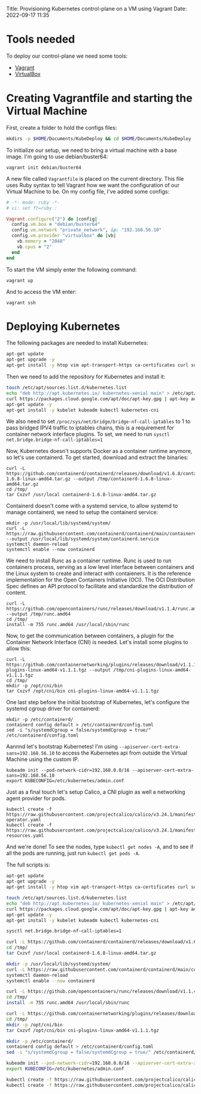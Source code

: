 Title: Provisioning Kubernetes control-plane on a VM using Vagrant
Date: 2022-09-17 11:35

# Tools needed
To deploy our control-plane we need some tools:

- [Vagrant](https://www.vagrantup.com/)
- [VirtualBox](https://www.virtualbox.org/)

# Creating Vagrantfile and starting the Virtual Machine
First, create a folder to hold the configs files:
```sh
mkdirs -p $HOME/Documents/KubeDeploy && cd $HOME/Documents/KubeDeploy
```
To initialize our setup, we need to bring a virtual machine with a base image. I'm going to use debian/buster64:
```
vagrant init debian/buster64
```
A new file called `Vagrantfile` is placed on the current directory. This file uses Ruby syntax to tell Vagrant how we want the configuration of our Virtual Machine to be. On my config file, I've added some configs:
```rb
# -*- mode: ruby -*-
# vi: set ft=ruby :

Vagrant.configure("2") do |config|
  config.vm.box = "debian/buster64"
  config.vm.network "private_network", ip: "192.168.56.10"
  config.vm.provider "virtualbox" do |vb|
    vb.memory = "2048"
    vb.cpus = "2"
  end
end
```
To start the VM simply enter the following command:
```
vagrant up
```
And to access the VM enter:
```
vagrant ssh
```

# Deploying Kubernetes
The following packages are needed to install Kubernetes:
```sh
apt-get update
apt-get upgrade -y
apt-get install -y htop vim apt-transport-https ca-certificates curl software-properties-common gnupg docker docker.io
```
Then we need to add the repository for Kubernetes and install it:
```sh
touch /etc/apt/sources.list.d/kubernetes.list
echo "deb http://apt.kubernetes.io/ kubernetes-xenial main" > /etc/apt/sources.list.d/kubernetes.list
curl https://packages.cloud.google.com/apt/doc/apt-key.gpg | apt-key add -
apt-get update -y
apt-get install -y kubelet kubeadm kubectl kubernetes-cni
```
We also need to set `/proc/sys/net/bridge/bridge-nf-call-iptables` to 1 to pass bridged IPV4 traffic to iptables chains, this is a requirement for container network interface plugins. To set, we need to run `sysctl net.bridge.bridge-nf-call-iptables=1`

Now, Kubernetes doesn't supports Docker as a container runtime anymore, so let's use containerd. To get started, download and extract the binaries:
```
curl -L https://github.com/containerd/containerd/releases/download/v1.6.8/containerd-1.6.8-linux-amd64.tar.gz --output /tmp/containerd-1.6.8-linux-amd64.tar.gz
cd /tmp/
tar Cxzvf /usr/local containerd-1.6.8-linux-amd64.tar.gz
```
Containerd doesn't come with a systemd service, to allow systemd to manage containerd, we need to setup the containerd service:
```
mkdir -p /usr/local/lib/systemd/system/
curl -L https://raw.githubusercontent.com/containerd/containerd/main/containerd.service --output /usr/local/lib/systemd/system/containerd.service
systemctl daemon-reload
systemctl enable --now containerd
```
We need to install Runc as a container runtime. Runc is used to run containers process, serving as a low level interface between containers and the Linux system to create and interact with contaieners. It is the reference implementation for the Open Containers Initiative (OCI). The OCI Distribution Spec defines an API protocol to facilitate and standardize the distribution of content.
```
curl -L https://github.com/opencontainers/runc/releases/download/v1.1.4/runc.amd64 --output /tmp/runc.amd64
cd /tmp/
install -m 755 runc.amd64 /usr/local/sbin/runc
```
Now, to get the communication between containers, a plugin for the Container Network Interface (CNI) is needed. Let's install some plugins to allow this:
```
curl -L https://github.com/containernetworking/plugins/releases/download/v1.1.1/cni-plugins-linux-amd64-v1.1.1.tgz --output /tmp/cni-plugins-linux-amd64-v1.1.1.tgz
cd /tmp/
mkdir -p /opt/cni/bin
tar Cxzvf /opt/cni/bin cni-plugins-linux-amd64-v1.1.1.tgz
```
One last step before the initial bootstrap of Kubernetes, let's configure the systemd cgroup driver for containerd:
```
mkdir -p /etc/containerd/
containerd config default > /etc/containerd/config.toml
sed -i "s/systemdCgroup = false/systemdCgroup = true/" /etc/containerd/config.toml
```
Aannnd let's bootstrap Kubernetes! I'm using `--apiserver-cert-extra-sans=192.168.56.10` to access the Kubernetes api from outside the Virtual Machine using the custom IP.
```
kubeadm init --pod-network-cidr=192.168.0.0/16 --apiserver-cert-extra-sans=192.168.56.10
export KUBECONFIG=/etc/kubernetes/admin.conf
```
Just as a final touch let's setup Calico, a CNI plugin as well a networking agent provider for pods.
```
kubectl create -f https://raw.githubusercontent.com/projectcalico/calico/v3.24.1/manifests/tigera-operator.yaml
kubectl create -f https://raw.githubusercontent.com/projectcalico/calico/v3.24.1/manifests/custom-resources.yaml
```
And we're done! To see the nodes, type `kubectl get nodes -A`, and to see if all the pods are running, just run `kubectl get pods -A`.

The full scripts is:

```sh
apt-get update
apt-get upgrade -y
apt-get install -y htop vim apt-transport-https ca-certificates curl software-properties-common gnupg docker docker.io

touch /etc/apt/sources.list.d/kubernetes.list
echo "deb http://apt.kubernetes.io/ kubernetes-xenial main" > /etc/apt/sources.list.d/kubernetes.list
curl https://packages.cloud.google.com/apt/doc/apt-key.gpg | apt-key add -
apt-get update -y
apt-get install -y kubelet kubeadm kubectl kubernetes-cni

sysctl net.bridge.bridge-nf-call-iptables=1

curl -L https://github.com/containerd/containerd/releases/download/v1.6.8/containerd-1.6.8-linux-amd64.tar.gz --output /tmp/containerd-1.6.8-linux-amd64.tar.gz
cd /tmp/
tar Cxzvf /usr/local containerd-1.6.8-linux-amd64.tar.gz

mkdir -p /usr/local/lib/systemd/system/
curl -L https://raw.githubusercontent.com/containerd/containerd/main/containerd.service --output /usr/local/lib/systemd/system/containerd.service
systemctl daemon-reload
systemctl enable --now containerd

curl -L https://github.com/opencontainers/runc/releases/download/v1.1.4/runc.amd64 --output /tmp/runc.amd64
cd /tmp/
install -m 755 runc.amd64 /usr/local/sbin/runc

curl -L https://github.com/containernetworking/plugins/releases/download/v1.1.1/cni-plugins-linux-amd64-v1.1.1.tgz --output /tmp/cni-plugins-linux-amd64-v1.1.1.tgz
cd /tmp/
mkdir -p /opt/cni/bin
tar Cxzvf /opt/cni/bin cni-plugins-linux-amd64-v1.1.1.tgz

mkdir -p /etc/containerd/
containerd config default > /etc/containerd/config.toml
sed -i "s/systemdCgroup = false/systemdCgroup = true/" /etc/containerd/config.toml

kubeadm init --pod-network-cidr=192.168.0.0/16 --apiserver-cert-extra-sans=192.168.56.10
export KUBECONFIG=/etc/kubernetes/admin.conf

kubectl create -f https://raw.githubusercontent.com/projectcalico/calico/v3.24.1/manifests/tigera-operator.yaml
kubectl create -f https://raw.githubusercontent.com/projectcalico/calico/v3.24.1/manifests/custom-resources.yaml

```
